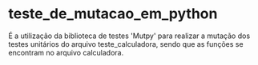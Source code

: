 # teste_de_mutacao_em_python
É a utilização da biblioteca de testes 'Mutpy' para realizar a mutação dos testes unitários do arquivo teste_calculadora, sendo que as funções se encontram no arquivo calculadora.
